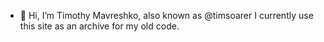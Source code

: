 - 👋 Hi, I’m Timothy Mavreshko, also known as @timsoarer
I currently use this site as an archive for my old code.
